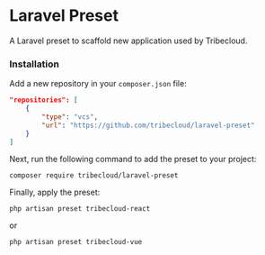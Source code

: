 # Laravel Preset

A Laravel preset to scaffold new application used by Tribecloud.

### Installation

Add a new repository in your `composer.json` file:

```json
"repositories": [
    {
        "type": "vcs",
        "url": "https://github.com/tribecloud/laravel-preset"
    }
]
```

Next, run the following command to add the preset to your project:

```
composer require tribecloud/laravel-preset
```

Finally, apply the preset:

```
php artisan preset tribecloud-react
```

or

```
php artisan preset tribecloud-vue
```
